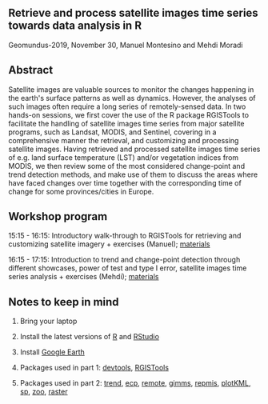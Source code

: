 ## Retrieve and process satellite images time series towards data analysis in R

Geomundus-2019, November 30, Manuel Montesino and Mehdi Moradi

## Abstract

Satellite images are valuable sources to monitor the changes happening in the earth's surface patterns as well as dynamics. However, the analyses of such images often require a long series of remotely-sensed data. In two hands-on sessions, we first cover the use of the R package RGISTools to facilitate the handling of satellite images time series from major satellite programs, such as Landsat, MODIS, and Sentinel, covering in a comprehensive manner the retrieval, and customizing and processing satellite images. Having retrieved and processed satellite images time series of e.g. land surface temperature (LST) and/or vegetation indices from MODIS, we then review some of the most considered change-point and trend detection methods, and make use of them to discuss the areas where have faced changes over time together with the corresponding time of change for some provinces/cities in Europe.

## Workshop program

15:15 - 16:15: Introductory walk-through to RGISTools for retrieving and customizing satellite imagery + exercises (Manuel); [materials](https://moradii.github.io/PartI.html)

16:15 - 17:15: Introduction to trend and change-point detection through different showcases, power of test and type I error, satellite images time series analysis + exercises (Mehdi); [materials](https://moradii.github.io/PartII.html)

## Notes to keep in mind

1. Bring your laptop

2. Install the latest versions of [R](https://cran.r-project.org/) and [RStudio](https://rstudio.com/products/rstudio/download/)

3. Install [Google Earth](https://www.google.com/earth/versions/)

4. Packages used in part 1: 
[devtools](https://cran.r-project.org/web/packages/devtools/index.html),
[RGISTools](https://github.com/spatialstatisticsupna/RGISTools#installation)

5. Packages used in part 2: [trend](https://cran.r-project.org/web/packages/trend/index.html), [ecp](https://cran.r-project.org/web/packages/ecp/index.html), [remote](https://cran.r-project.org/web/packages/remote/index.html),
[gimms](https://cran.r-project.org/web/packages/gimms/index.html),
[repmis](https://cran.r-project.org/web/packages/repmis/index.html),
[plotKML](https://cran.r-project.org/web/packages/plotKML/index.html),
[sp](https://cran.r-project.org/web/packages/sp/index.html),
[zoo](https://cran.r-project.org/web/packages/zoo/index.html),
[raster](https://cran.r-project.org/web/packages/raster/index.html)